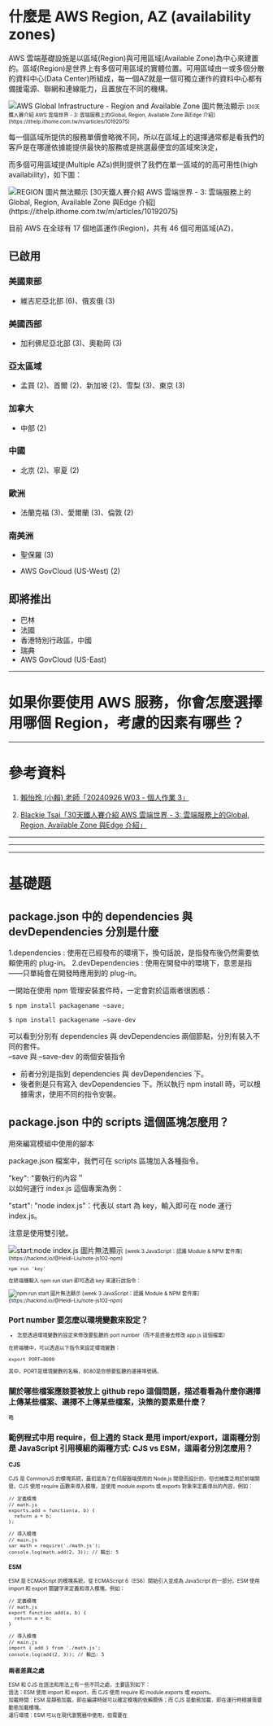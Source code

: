 # 什麼是 AWS Region, AZ (availability zones)

AWS 雲端基礎設施是以區域(Region)與可用區域(Available Zone)為中心來建置的。區域(Region)是世界上有多個可用區域的實體位置。可用區域由一或多個分散的資料中心(Data Center)所組成，每一個AZ就是一個可獨立運作的資料中心都有備援電源、聯網和連線能力，且置放在不同的機構。<br> 

<img src="https://blackie1019.github.io/2017/12/21/Amazon-Web-Service-30-days-3-Cloud-host-on-Global-Region-Available-Zone-and-Edge/Global_Infrastructure.png" alt="AWS Global Infrastructure - Region and Available Zone 圖片無法顯示" title="AWS Global Infrastructure - Region and Available Zone">
<font size=1>[30天鐵人賽介紹 AWS 雲端世界 - 3: 雲端服務上的Global, Region, Available Zone 與Edge 介紹](https://ithelp.ithome.com.tw/m/articles/10192075)</font>

每一個區域所提供的服務單價會略微不同，所以在區域上的選擇通常都是看我們的客戶是在哪邊依據能提供最快的服務或是挑選最便宜的區域來決定，<br> 

而多個可用區域提(Multiple AZs)供則提供了我們在單一區域的的高可用性(high availability)，如下圖：<br> 

<img src="https://blackie1019.github.io/2017/12/21/Amazon-Web-Service-30-days-3-Cloud-host-on-Global-Region-Available-Zone-and-Edge/Multiple_AZs.png" alt="REGION 圖片無法顯示" title="start: REGION">
[30天鐵人賽介紹 AWS 雲端世界 - 3: 雲端服務上的Global, Region, Available Zone 與Edge 介紹](https://ithelp.ithome.com.tw/m/articles/10192075)

目前 AWS 在全球有 17 個地區運作(Region)，共有 46 個可用區域(AZ)，<br> 

## 已啟用

### 美國東部

- 維吉尼亞北部 (6)、俄亥俄 (3)

### 美國西部

- 加利佛尼亞北部 (3)、奧勒岡 (3)

### 亞太區域

- 孟買 (2)、首爾 (2)、新加坡 (2)、雪梨 (3)、東京 (3)

### 加拿大

- 中部 (2)

### 中國

- 北京 (2)、寧夏 (2)

### 歐洲

- 法蘭克福 (3)、愛爾蘭 (3)、倫敦 (2)

### 南美洲

- 聖保羅 (3)

- AWS GovCloud (US-West) (2)

## 即將推出
- 巴林
- 法國
- 香港特別行政區，中國
- 瑞典
- AWS GovCloud (US-East)

---

# 如果你要使用 AWS 服務，你會怎麼選擇用哪個 Region，考慮的因素有哪些？

---

# 參考資料

1. [賴怡玲 (小賴) 老師「20240926 W03 - 個人作業 3」](https://lightda-tw.notion.site/20240926-W03-3-10c2ceabc70c80c1b42ec8475beb843a)

2. [Blackie Tsai「30天鐵人賽介紹 AWS 雲端世界 - 3: 雲端服務上的Global, Region, Available Zone 與Edge 介紹」](https://ithelp.ithome.com.tw/m/articles/10192075)


---
---
---

# 基礎題

## package.json 中的 dependencies 與 devDependencies 分別是什麼

1.dependencies : 使用在已經發布的環境下，換句話說，是指發布後仍然需要依賴使用的 plug-in。
2.devDependencies : 使用在開發中的環境下，意思是指——只單純會在開發時應用到的 plug-in。

一開始在使用 npm 管理安裝套件時，一定會對於這兩者很困惑：<br> 

```
$ npm install packagename –save;

$ npm install packagename –save-dev
```

可以看到分別有 dependencies 與 devDependencies 兩個節點，分別有裝入不同的套件。<br> 
–save 與 –save-dev 的兩個安裝指令<br> 

- 前者分別是指到 dependencies 與 devDependencies 下。
- 後者則是只有寫入 devDependencies 下。所以執行 npm install 時，可以根據需求，使用不同的指令安裝。

## package.json 中的 scripts 這個區塊怎麼用？

用來編寫模組中使用的腳本<br> 

package.json 檔案中，我們可在 scripts 區塊加入各種指令。<br> 

"key": "要執行的內容＂<br> 
以如何運行 index.js 這個專案為例：<br> 

"start": "node index.js"：代表以 start 為 key，輸入即可在 node 運行 index.js。<br> 

注意是使用雙引號。<br> 

<img src="https://imgur.com/fvF1YuH" alt="start:node index.js 圖片無法顯示" title="start: node index.js">
<font size=1>[week 3 JavaScript：認識 Module & NPM 套件庫](https://hackmd.io/@Heidi-Liu/note-js102-npm)<font>

```
npm run 'key'
```

在終端機輸入 npm run start 即可透過 key 來運行該指令：<br> 

<img src="https://imgur.com/K3XhyO3" alt="npm run start 圖片無法顯示" title="npm run start">
[week 3 JavaScript：認識 Module & NPM 套件庫](https://hackmd.io/@Heidi-Liu/note-js102-npm)



## Port number 要怎麼以環境變數來設定？

- 怎麼透過環境變數的設定來修改要監聽的 port number（而不是直接去修改 app.js 這個檔案）<br> 

在終端機中，可以透過以下指令來設定環境變數：<br> 

```
export PORT=8080
```

其中，PORT是環境變數的名稱，8080是你想要監聽的連接埠號碼。<br> 


## 關於哪些檔案應該要被放上 github repo 這個問題，描述看看為什麼你選擇上傳某些檔案、選擇不上傳某些檔案，決策的要素是什麼？

略<br> 

## 範例程式中用 require，但上週的 Stack 是用 import/export，這兩種分別是 JavaScript 引用模組的兩種方式: CJS vs ESM，這兩者分別怎麼用？

### CJS

CJS 是 CommonJS 的模塊系統，最初是為了在伺服器端使用的 Node.js 開發而設計的，但也被廣泛用於前端開發。CJS 使用 require 函數來導入模塊，並使用 module.exports 或 exports 對象來定義導出的內容，例如：<br> 

```
// 定義模塊
// math.js
exports.add = function(a, b) {
  return a + b;
};

// 導入模塊
// main.js
var math = require('./math.js');
console.log(math.add(2, 3)); // 輸出: 5
```

### ESM

ESM 是 ECMAScript 的模塊系統，從 ECMAScript 6（ES6）開始引入並成為 JavaScript 的一部分。ESM 使用 import 和 export 關鍵字來定義和導入模塊。例如：<br> 

```
// 定義模塊
// math.js
export function add(a, b) {
  return a + b;
}

// 導入模塊
// main.js
import { add } from './math.js';
console.log(add(2, 3)); // 輸出: 5
```

### 兩者差異之處

ESM 和 CJS 在語法和用法上有一些不同之處，主要區別如下：<br> 
語法：ESM 使用 import 和 export，而 CJS 使用 require 和 module.exports 或 exports。<br> 
加載時間：ESM 是靜態加載，即在編譯時就可以確定模塊的依賴關係；而 CJS 是動態加載，即在運行時根據需要動態加載模塊。<br> 
運行環境：ESM 可以在現代瀏覽器中使用，但需要在 <script> 標籤上使用 type="module" 屬性；而 CJS 主要用於 Node.js 環境。<br> 
預設導出：ESM 支援預設導出，可以使用 export default，而 CJS 沒有內建的預設導出機制。<br> 
需要注意的是，ESM 和 CJS 是不相容的模塊系統，即不能直接在 ES6 模塊和 CommonJS 模塊之間進行導入和導出。<br> 
這也就是為什麼衍生了許多的轉換套件， 例如 Babel 或 webpack…。<br> 

### 目前主流

- 目前主流的模塊系統是 ESM（ES Modules）。<br> 
ESM 是 JavaScript 的官方模塊系統，自 ECMAScript 6（ES6）開始引入並成為語言的一部分。<br> 
它在現代瀏覽器中得到廣泛支援，同時也可以在 Node.js 環境中使用（從 Node.js 12 版本開始原生支援）。<br> 
- 相較於CJS之下有以下的優勢:
1. 靜態加載：ESM 在編譯時就可以確定模塊的依賴關係，這使得瀏覽器可以更有效地進行模塊的加載和緩存，提高應用程序的性能。
2. 非阻塞加載：ESM 的加載是非阻塞的，這意味著當瀏覽器遇到 <script type="module"> 標籤時，它可以繼續解析後面的 HTML，而不需要等待模塊加載完成。
3. 預設導出：ESM 支援預設導出，可以使用 export default 導出模塊的預設內容，這使得導入模塊時可以更簡潔。
- 隨著時代的演進也開始慢慢的走向ESM模組，剛入門的開發者也可以考慮直接以ESM模組來進行學習。

---

# 進階題

## [localhost](http://localhost) 是什麼？

localhost 就是指自己正在使用的電腦的位址，你也可以用 127.0.0.1 來代替。不管是 localhost 或是 127.0.0.1 ，指的都是自己的電腦。所以當你在瀏覽器的網址列輸入 http://localhost/ 或是 http://127.0.0.1 ，都會連到自己的電腦的網頁伺服器(如果有架設的話)。<br> 

- 那如果別人的電腦要連到自己的電腦的網頁伺服器呢？

首先你要知道自己在網路上的IP位址，在 WindowsXP/Windows2000/Windows2003 的環境下可以這麼做：<br> 

開啟→執行→輸入 cmd → 按 Enter ，出現「命令提示字元」視窗→輸入 ipconfig 按 Enter<br> 

<img src="http://byfiles.storage.msn.com/y1pPIKjz1hHnuKW4orkHfbScRTcFGnksWmZsz9TPNmiCdRjxLAaMJXZRIc-E1M4kUhc?PARTNER=WRITER" alt="我目前的IP 圖片無法顯示" title="我目前的IP">
[什麼是 localhost ？](https://john543443.wordpress.com/2008/10/01/%E4%BB%80%E9%BA%BC%E6%98%AF-localhost-%EF%BC%9F/)

在另一台電腦輸入你用 ipconfig 查詢得到的 IP ，就能連到你的網頁伺服器了。<br> 

但是，如果你的 IP 是10.0.0.0 – 10.255.255.255、172.16.0.0 – 172.31.255.255、192.168.0.0 – 192.168.255.255 這樣的 IP 稱為私用位址(private address)，只有在同一區網內的電腦才能連得到。也就是說，如果你在學校得到的 IP 是私用位址，那麼你在家裡打這樣的位址是連不到的喔！<br> 

## `curl` 是什麼？查查看怎麼用 curl 來測試網路連線？常用參數有哪些？

### 官網

- curl is used in command lines or scripts to transfer data.

### 說明

- 「 curl 」是一款藉由指定的網路協定，以指令/命令列方式來進行檔案傳輸的免費開源工具，目前已支援超過25種以上的網路協定，且Linux、Windows、macOS三大作業系統都有支援，以使用經驗來說，最常使用它來測試網站Web的資訊傳輸、測試API是否可以正常運作等，算是相當普遍且實用的工具，如果你的身份是個工程師、網管、IT相關工作的技術人員，那建議可以對這個工具有基本的認識，在工作上應該會有些幫助。

### 安裝

```
$ sudo apt-get install curl
```

### 測試首頁 index.html
- 準備一下檔案 index.html，內容如下<br> 

```
<!DOCTYPE html>
<html>
<head>
    <title>Curl Testing</title>
</head>
<body>
    <h1>Hello World from Node.js</h1>
    <div>
        <p>Have Fun!</p>
    </div>
</body>
</html>
```

- 當 client 端進來後，回傳 index.html 的內容<br> 

```
var http = require('http'),
    fs = require('fs');

var server = http.createServer(function (req, res) {
    fs.readFile('index.html', function (err, data) {
        res.writeHead(200, { 'Content-Type': 'text/html' });
        res.end(data);
    });

});

server.listen(3000, function () {
    console.log('Server for curl testing');
});
```

- 重新啟動 server.js，並用瀏覽器開看看

<img src="https://blogger.googleusercontent.com/img/b/R29vZ2xl/AVvXsEh4cNSFqew8k-AAEsqoimRLNs-UXcwe_GO5kBqvy8e5jXO0m-gIlI76dBFQYTMRgZfFd6vggG1j4c-bESrwptwfK0BE7epEl820HhAihJBY1ayIQ2cDyD-ryxhV4bjYoDvO1xsyvpgd/s1600/02.jpg" alt="Hello World from Node.js 圖片無法顯示" title="Hello World from Node.js">
[使用 curl 工具進行簡單的 http 測試](https://blog.byparams.com/2016/10/curl-http.html)

- 用 curl 試試看

```
$ curl http://localhost:3000
<!DOCTYPE html><html> ...
```

### 路由測試

這裡的路由測試很簡單，如果你想要建立完整的路由或 REST endpoints，建議使用 express 或 hapi 這一類的框架來協助你。因為只是要測一下 curl，我就不裝 express 啦！<br> 

兩個路由，一個是網站的根 '/'，另一個是 '/greeting'<br> 

```
var server = http.createServer(function (req, res) {
    if (req.url === '/') {
        fs.readFile('index.html', function (err, data) {
            res.writeHead(200, { 'Content-Type': 'text/html' });
            res.end(data);
        });
    } else if (req.url === '/greeting') {
        res.writeHead(200, { 'Content-Type': 'text/html' });
        res.end('<h1>Hello my friend!</h1>');
    } else {
        res.writeHead(404, { 'Content-Type': 'text/html' });
        res.end('<h1>404 Not Found</h1>');
    }
});
```

- 測試 http://localhost:3000/greeting，得到 Hello my friend!<br> 

<img src="https://blogger.googleusercontent.com/img/b/R29vZ2xl/AVvXsEjPyUTyMb5w80_O4g9r0F5J72EYTq1vYQy87wUmIlioh6h2N6eGB_tAU6Wa00MKf__JAyNKmO3mxyJrWBU2uo3rfzFS_ay7XMqWDirZ8Y_NASoeIgBd5gDNZti5Lq6emQs7TPt0PtUL/s1600/03.jpg" alt="Hello my friend! 圖片無法顯示" title="Hello my friend!">
[使用 curl 工具進行簡單的 http 測試](https://blog.byparams.com/2016/10/curl-http.html)

- 用 curl

```
$ curl http://localhost:3000/greeting
<h1>Hello my friend!</h1>
```

### 常用參數

- 發 request 到 http 或 ftp 伺服器

```
$ curl http://www.example.com:port
$ curl ftp://www.example.com:port
```

- 如果要帳號密碼 (-u)

```
$ curl -u name:passwd http://xxx.xxx.xxx:port/path/to/endpoint
$ curl -u name:passwd ftp://xxx.xxx.xxx:port/path/to/file
```

- 取回來的東西存成檔案 (-o)

```
$ curl -o filename http://xxx.xxx.xxx:port/path/to/endpoint
以 server 端檔案名稱作為檔名儲存下來 (-O)
$ curl -O http://xxx.xxx.xxx:port/path/to/filename
```

---

# 其他

## 觀察 package.json 的變化


1. package.json 記錄了你剛剛裝的套件
- (多了 dependencies "express:^4.1.0")

2. node_modules 裡面除了剛剛安裝的 selenium-webdriver，還安裝了許多其他的套件

3. 多了一個檔案 package-lock.json

package-lock.json是在npm install時後生成一份文件，用以紀錄當前狀態下實際安裝的各個npm package的具體來源和版本號。<br> 

因為npm是一個用於管理package之間dependency關係的管理器，它允許開發者在package.json中間標出自己的項目對npm個庫包的依賴。<br> 

舉個例子<br> 

```
"dependencies": {
 "@types/node": "^8.0.33",
},
```

裡面的向上符號^是定義 向後(新)兼容依賴，指如果@types/node的版本過8.0.33，並在大版本號(8)以上相同，就允許下載最新版本的types/node庫包。<br> 

因此npm最新的版本就開始提供自動生成package-lock.json功能，為的是讓開發者知道只要你保存了源文件，到一個新的機器上、或者新的下載源，只要按照這個package-lock.json所標示的具體版本下載依賴庫包，就確保所有庫包和上次安裝的一樣。<br> 


## 觀察 node_modules 裡面有什麼

- 58個資料夾，內容待了解。<br> 

---

# 參考資料

1. [賴怡玲 (小賴) 老師「20240926 W03 - 個人作業 3」](https://lightda-tw.notion.site/20240926-W03-3-10c2ceabc70c80c1b42ec8475beb843a)

2. [HellMagic「package json for NPM 文件詳解」](https://gist.github.com/HellMagic/a6555d921659890f69046b788f21f23b)

3. [Alex Tzeng, 曾苔眠「NPM Install 到底做了些什麼？node_modules 檔案結構 + 特性入門」](https://ithelp.ithome.com.tw/articles/10191783)


4. [不與天鬥8866「npm install 提示 “ 1 package is looking for funding“」](https://blog.csdn.net/wejack/article/details/128525347)

5. [yhlwork「package-lock.json和package.json的作用」](https://hackmd.io/@Hsuan93625/SJQB3JLMO)

6. [PHPz「怎麼修改nodejs連接埠號」](https://www.php.cn/zh-tw/faq/522104.html)

7. [WBOY「怎麼修改nodejs的端口」](https://www.php.cn/zh-tw/faq/538596.html)

8. [yhlwork「package.json 需要了解的事」](https://hackmd.io/@Hsuan93625/HkUdUG8zd)

9. [阿Han「程式語言 - Javascript ESM與CJS」](https://vocus.cc/article/649cc0e0fd89780001a7d34d)

10. [john543443「什麼是 localhost ？」](https://john543443.wordpress.com/2008/10/01/%E4%BB%80%E9%BA%BC%E6%98%AF-localhost-%EF%BC%9F/)

11. [魏子靖「curl 網路資料傳輸工具，常用指令範例教學」](https://www.jinnsblog.com/2022/12/linux-curl-data-transfer-tutorial.html)

12. [simen「使用 curl 工具進行簡單的 http 測試」](https://blog.byparams.com/2016/10/curl-http.html)

13. [Dylan's blog「Node.js module system (一) - module.exports 及 require 運作原理」](https://dylan237.github.io/nodejs-module-system.html)

[「」]()

[「」]()

[「」]()











